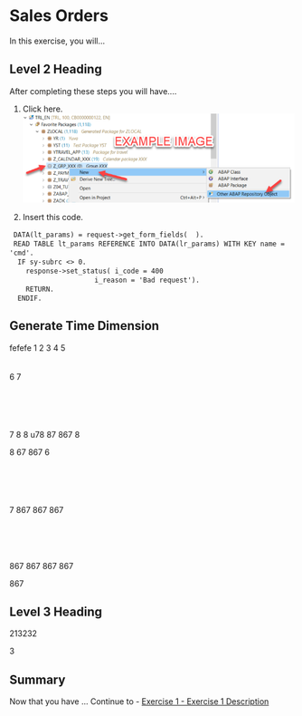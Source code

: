 # Sales Orders

In this exercise, you will...

## Level 2 Heading

After completing these steps you will have....

1.	Click here.
<br>![](/exercises/ex0/images/00_00_0010.png)

2.	Insert this code.
```
 DATA(lt_params) = request->get_form_fields(  ).
 READ TABLE lt_params REFERENCE INTO DATA(lr_params) WITH KEY name = 'cmd'.
  IF sy-subrc <> 0.
    response->set_status( i_code = 400
                     i_reason = 'Bad request').
    RETURN.
  ENDIF.
```

## Generate Time Dimension
fefefe
1
2
3
4
5
<br>
<br>
<br>
6
7
<br>
<br>
<br>
<br>
<br>
<br>
7
8
8
u78
87
867
8

8
67
867
6
<br><br>
<br>
<br>
<br>
<br>
7
867
867
867

<br>
<br>
<br>
<br>
867
867
867
867

867
## Level 3 Heading
213232

3

## Summary

Now that you have ... 
Continue to - [Exercise 1 - Exercise 1 Description](../ex1/README.md)
